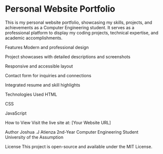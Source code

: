 # Personal Website Portfolio

This is my personal website portfolio, showcasing my skills, projects, and achievements as a Computer Engineering student. It serves as a professional platform to display my coding projects, technical expertise, and academic accomplishments.

Features
Modern and professional design

Project showcases with detailed descriptions and screenshots

Responsive and accessible layout

Contact form for inquiries and connections

Integrated resume and skill highlights

Technologies Used
HTML

CSS

JavaScript 

How to View
Visit the live site at: [Your Website URL]

Author
Joshua .J Atienza
2nd-Year Computer Engineering Student
University of the Assumption

License
This project is open-source and available under the MIT License.
